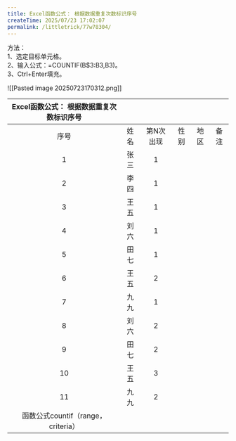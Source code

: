 ```yaml
---
title: Excel函数公式： 根据数据重复次数标识序号
createTime: 2025/07/23 17:02:07
permalink: /littletrick/77w78304/
---
```

方法：  
1、选定目标单元格。  
2、输入公式：=COUNTIF(B$3:B3,B3)。  
3、Ctrl+Enter填充。

![[Pasted image 20250723170312.png]]

|   Excel函数公式： 根据数据重复次数标识序号   |     |       |     |     |     |
| :-------------------------: | :-: | :---: | :-: | :-: | :-: |
|             序号              | 姓名  | 第N次出现 | 性别  | 地区  | 备注  |
|              1              | 张三  |   1   |     |     |     |
|              2              | 李四  |   1   |     |     |     |
|              3              | 王五  |   1   |     |     |     |
|              4              | 刘六  |   1   |     |     |     |
|              5              | 田七  |   1   |     |     |     |
|              6              | 王五  |   2   |     |     |     |
|              7              | 九九  |   1   |     |     |     |
|              8              | 刘六  |   2   |     |     |     |
|              9              | 田七  |   2   |     |     |     |
|             10              | 王五  |   3   |     |     |     |
|             11              | 九九  |   2   |     |     |     |
| 函数公式countif（range，criteria） |     |       |     |     |     |
